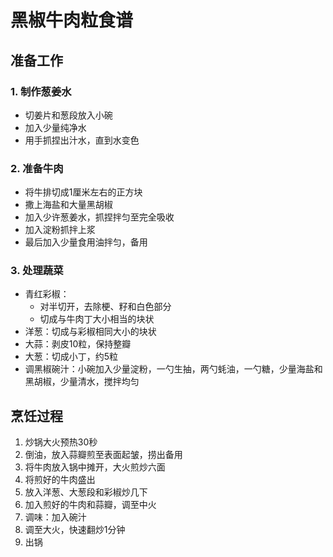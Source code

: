 # 黑椒牛肉粒食谱

## 准备工作

### 1. 制作葱姜水
- 切姜片和葱段放入小碗
- 加入少量纯净水
- 用手抓捏出汁水，直到水变色

### 2. 准备牛肉
- 将牛排切成1厘米左右的正方块
- 撒上海盐和大量黑胡椒
- 加入少许葱姜水，抓捏拌匀至完全吸收
- 加入淀粉抓拌上浆
- 最后加入少量食用油拌匀，备用

### 3. 处理蔬菜
- 青红彩椒：
  * 对半切开，去除梗、籽和白色部分
  * 切成与牛肉丁大小相当的块状
- 洋葱：切成与彩椒相同大小的块状
- 大蒜：剥皮10粒，保持整瓣
- 大葱：切成小丁，约5粒
- 调黑椒碗汁：小碗加入少量淀粉，一勺生抽，两勺蚝油，一勺糖，少量海盐和黑胡椒，少量清水，搅拌均匀

## 烹饪过程

1. 炒锅大火预热30秒
2. 倒油，放入蒜瓣煎至表面起皱，捞出备用
3. 将牛肉放入锅中摊开，大火煎炒六面
4. 将煎好的牛肉盛出
5. 放入洋葱、大葱段和彩椒炒几下
6. 加入煎好的牛肉和蒜瓣，调至中火
7. 调味：加入碗汁
8. 调至大火，快速翻炒1分钟
9. 出锅
